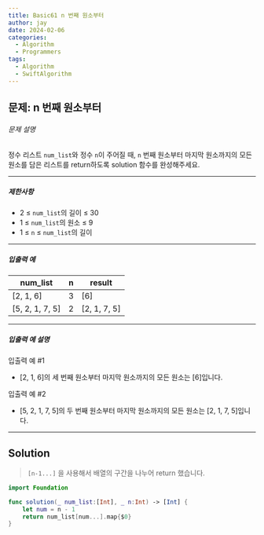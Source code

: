 ```yaml
---
title: Basic61 n 번째 원소부터
author: jay
date: 2024-02-06
categories:
  - Algorithm
  - Programmers
tags:
  - Algorithm
  - SwiftAlgorithm
---
```

## 문제: n 번째 원소부터

###### 문제 설명

정수 리스트 `num_list`와 정수 `n`이 주어질 때, `n` 번째 원소부터 마지막 원소까지의 모든 원소를 담은 리스트를 return하도록 solution 함수를 완성해주세요.

---

##### 제한사항

- 2 ≤ `num_list`의 길이 ≤ 30
- 1 ≤ `num_list`의 원소 ≤ 9
- 1 ≤ `n` ≤ `num_list`의 길이

---

##### 입출력 예

|num_list|n|result|
|---|---|---|
|[2, 1, 6]|3|[6]|
|[5, 2, 1, 7, 5]|2|[2, 1, 7, 5]|

---

##### 입출력 예 설명

입출력 예 #1

- [2, 1, 6]의 세 번째 원소부터 마지막 원소까지의 모든 원소는 [6]입니다.

입출력 예 #2

- [5, 2, 1, 7, 5]의 두 번째 원소부터 마지막 원소까지의 모든 원소는 [2, 1, 7, 5]입니다.

---

## Solution

>`[n-1...]` 을 사용해서 배열의 구간을 나누어 return 했습니다.

```swift
import Foundation

func solution(_ num_list:[Int], _ n:Int) -> [Int] {
    let num = n - 1
    return num_list[num...].map{$0}
}
```
